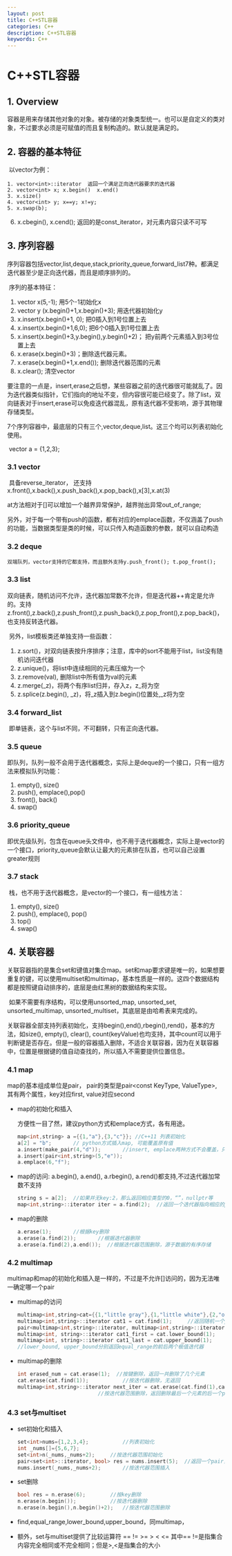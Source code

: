 ```yaml
---
layout: post
title: C++STL容器
categories: C++
description: C++STL容器
keywords: C++
---
```


# C++STL容器

## 1. Overview

​	容器是用来存储其他对象的对象。被存储的对象类型统一。也可以是自定义的类对象，不过要求必须是可赋值的而且复制构造的。默认就是满足的。

## 2. 容器的基本特征

​	以vector<int>为例：

	1. vector<int>::iterator  返回一个满足正向迭代器要求的迭代器
 	2. vector<int> x; x.begin()  x.end()
 	3. x.size()
 	4. vector<int> y; x==y; x!=y;
 	5. x.swap(b);

6. x.cbegin(), x.cend();  返回的是const_iterator，对元素内容只读不可写

## 3. 序列容器

​	序列容器包括vector,list,deque,stack,priority_queue,forward_list7种。都满足迭代器至少是正向迭代器，而且是顺序排列的。

​	序列的基本特征：

1. vector<int> x(5,-1);  用5个-1初始化x
2. vector<int> y (x.begin()+1,x.begin()+3); 用迭代器初始化y
3. x.insert(x.begin()+1, 0); 把0插入到1号位置上去
4. x.insert(x.begin()+1,6,0); 把6个0插入到1号位置上去
5. x.insert(x.begin()+3,y.begin(),y.begin()+2)； 把y前两个元素插入到3号位置上去
6. x.erase(x.begin()+3)；删除迭代器元素。
7. x.erase(x.begin()+1,x.end()); 删除迭代器范围的元素
8. x.clear(); 清空vector

要注意的一点是，insert,erase之后想，某些容器之前的迭代器很可能就乱了。因为迭代器类似指针，它们指向的地址不变，但内容很可能已经变了。除了list，双向链表对于insert,erase可以免疫迭代器混乱，原有迭代器不受影响，源于其物理存储类型。

​	7个序列容器中，最底层的只有三个,vector,deque,list。这三个均可以列表初始化使用。

​	vector<int> a = {1,2,3};

### 3.1 vector

​	具备reverse_iterator， 还支持x.front(),x.back(),x.push_back(),x.pop_back(),x[3],x.at(3)

​	at方法相对于[]可以增加一个越界异常保护，越界抛出异常out_of_range;

​	另外，对于每一个带有push的函数，都有对应的emplace函数，不仅涵盖了push的功能，当数据类型是类的时候，可以只传入构造函数的参数，就可以自动构造

### 3.2 deque

 	双端队列，vector支持的它都支持，而且额外支持y.push_front(); t.pop_front();

### 3.3 list

​	双向链表，随机访问不允许，迭代器加常数不允许，但是迭代器++肯定是允许的。支持z.front(),z.back(),z.push_front(),z.push_back(),z.pop_front(),z.pop_back()，也支持反转迭代器。

​	另外，list模板类还单独支持一些函数：

1. z.sort()，对双向链表按升序排序；注意，<algorithm>库中的sort不能用于list，list没有随机访问迭代器
2. z.unique()，将list中连续相同的元素压缩为一个
3. z.remove(val), 删除list中所有值为val的元素
4. z.merge(_z)，将两个有序list归并，存入z，z\_将为空
5. z.splice(z.begin(), _z)，将\_z插入到z.begin()位置处,\_z将为空

### 3.4 forward_list

​	即单链表，这个与list不同，不可翻转，只有正向迭代器。

### 3.5 queue

​	即队列，队列一般不会用于迭代器概念，实际上是deque的一个接口，只有一组方法来模拟队列功能：

1. empty(), size()
2. push(), emplace(),pop()
3. front(), back()
4. swap()

### 3.6 priority_queue

​	即优先级队列，包含在queue头文件中，也不用于迭代器概念，实际上是vector的一个接口，priority_queue会默认让最大的元素排在队首，也可以自己设置greater规则

### 3.7 stack

​	栈，也不用于迭代器概念，是vector的一个接口，有一组栈方法：

1. empty(), size()
2. push(), emplace(), pop()
3. top()
4. swap()

## 4. 关联容器

​	关联容器指的是集合set和键值对集合map。set和map要求键是唯一的，如果想要重复的键，可以使用multiset和multimap，基本性质是一样的。这四个数据结构都是按照键自动排序的，底层是由红黑树的数据结构来实现。

​	如果不需要有序结构，可以使用unsorted_map, unsorted_set, unsorted_multimap, unsorted_multiset，其底层是由哈希表来完成的。

​	关联容器全部支持列表初始化，支持begin(),end(),rbegin(),rend()，基本的方法，如size(), empty(), clear(), count(keyValue)也均支持，其中count可以用于判断键是否存在。但是一般的容器插入删除，不适合关联容器，因为在关联容器中，位置是根据键的值自动查找的，所以插入不需要提供位置信息。

### 4.1 map

map的基本组成单位是pair， pair的类型是pair<const KeyType, ValueType>, 其有两个属性，key对应first, value对应second

- map的初始化和插入

  方便性一目了然，建议python方式和emplace方式，各有用途。

  ```c++
  map<int,string> a ={{1,"a"},{3,"c"}};	//C++11 列表初始化
  a[2] = "b";		// python方式插入map, 可能覆盖原有值
  a.insert(make_pair(4,"d"));		//insert, emplace两种方式不会覆盖，只会报错
  a.insert(pair<int,string>(5,"e"));
  a.emplace(6,"f");
  ```

- map的访问: a.begin(), a.end(), a.rbegin(), a.rend()都支持,不过迭代器加常数不支持

  ```c++
  string s = a[2];	//如果并无key:2，那么返回相应类型的0，“”，nullptr等
  map<int,string>::iterator iter = a.find(2);  //返回一个迭代器指向相应的pair，不存在则返回a.end()
  ```

- map的删除

  ```c++
  a.erase(1);		//根据key删除
  a.erase(a.find(2));		//根据迭代器删除
  a.erase(a.find(2),a.end());  //根据迭代器范围删除，源于数据的有序存储
  ```

### 4.2 multimap

multimap和map的初始化和插入是一样的，不过是不允许[]访问的，因为无法唯一确定哪一个pair

- multimap的访问

  ```c++
  multimap<int,string>cat={{1,"little gray"},{1,"little white"},{2,"orange"},{3,"black with white"}};
  multimap<int,string>::iterator cat1 = cat.find(1);     //返回随机一个pair的迭代器
  pair<multimap<int,string>::iterator, multimap<int,string>::iterator> cat1_all = cat.equal_range(1);	// 返回key值相同的pair，形成一个新的pair，first,second分别是前后迭代器
  multimap<int, string>::iterator cat1_first = cat.lower_bound(1);
  multimap<int, string>::iterator cat1_last = cat.upper_bound(1);
  //lower_bound, upper_bound分别返回equal_range的前后两个极值迭代器
  ```

- multimap的删除

  ```c++
  int erased_num = cat.erase(1);  //按键删除，返回一共删除了几个元素
  cat.erase(cat.find(1));			//按迭代器删除，无返回
  multimap<int,string>::iterator next_iter = cat.erase(cat.find(1),cat.find(2));
  							//按迭代器范围删除，返回删除最后一个元素的后一个pair的迭代器
  ```

### 4.3 set与multiset

- set初始化和插入

  ```c++
  set<int>nums={1,2,3,4};			//列表初始化
  int _nums[]={5,6,7};
  set<int>n(_nums,_nums+2);		//按迭代器范围初始化
  pair<set<int>::iterator, bool> res = nums.insert(5);	//返回一个pair，一个指示位置，一个指示插入结果
  nums.insert(_nums,_nums+2);		//按迭代器范围插入
  ```

- set删除

  ```c++
  bool res = n.erase(6);		//按key删除
  n.erase(n.begin());			//按迭代器删除
  n.erase(n.begin(),n.begin()+2);	//按迭代器范围删除
  ```

- find,equal_range,lower_bound,upper_bound，同multimap，

- 额外，set与multiset提供了比较运算符 == != >= > < <=  其中== !=是指集合内容完全相同或不完全相同；但是>,<是指集合的大小